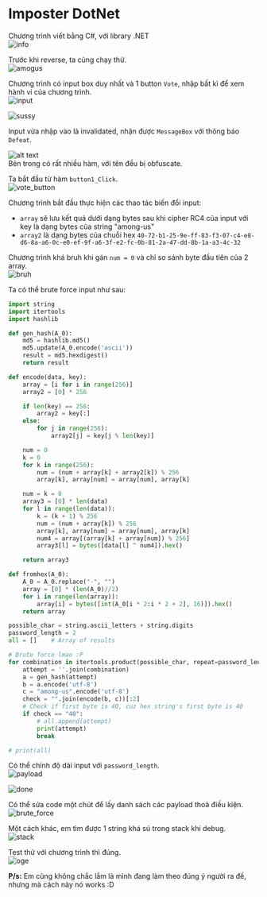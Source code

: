 # Imposter DotNet

Chương trình viết bằng C#, với library .NET <br>
![info](image.png)
<br>

Trước khi reverse, ta cùng chạy thử. <br>
![amogus](image-1.png)
<br>

Chương trình có input box duy nhất và 1 button `Vote`, nhập bất kì để xem hành vi của chương trình. <br>
![input](image-2.png)
<br>

![sussy](image-3.png)
<br>

Input vừa nhập vào là invalidated, nhận được `MessageBox` với thông báo `Defeat`.
<br>

![alt text](image-4.png)
<br>
Bên trong có rất nhiều hàm, với tên đều bị obfuscate.

Ta bắt đầu từ hàm `button1_Click`. <br>
![vote_button](image-5.png)
<br>

Chương trình bắt đầu thực hiện các thao tác biến đổi input:
- `array` sẽ lưu kết quả dưới dạng bytes sau khi cipher RC4 của input với key là dạng bytes của string "among-us"
- `array2` là dạng bytes của chuỗi hex `40-72-b1-25-9e-ff-83-f3-07-c4-e8-d6-8a-a6-0c-e0-ef-9f-a6-3f-e2-fc-0b-81-2a-47-dd-8b-1a-a3-4c-32`

Chương trình khá bruh khi gán `num = 0` và chỉ so sánh byte đầu tiên của 2 array. <br>
![bruh](image-8.png)
<br>

Ta có thể brute force input như sau:
```python
import string
import itertools
import hashlib

def gen_hash(A_0):
    md5 = hashlib.md5()
    md5.update(A_0.encode('ascii'))
    result = md5.hexdigest()
    return result

def encode(data, key):
    array = [i for i in range(256)]
    array2 = [0] * 256

    if len(key) == 256:
        array2 = key[:]
    else:
        for j in range(256):
            array2[j] = key[j % len(key)]

    num = 0
    k = 0
    for k in range(256):
        num = (num + array[k] + array2[k]) % 256
        array[k], array[num] = array[num], array[k]

    num = k = 0
    array3 = [0] * len(data)
    for l in range(len(data)):
        k = (k + 1) % 256
        num = (num + array[k]) % 256
        array[k], array[num] = array[num], array[k]
        num4 = array[(array[k] + array[num]) % 256]
        array3[l] = bytes([data[l] ^ num4]).hex()

    return array3

def fromhex(A_0):
    A_0 = A_0.replace("-", "")
    array = [0] * (len(A_0)//2)
    for i in range(len(array)):
        array[i] = bytes([int(A_0[i * 2:i * 2 + 2], 16)]).hex()
    return array

possible_char = string.ascii_letters + string.digits 
password_length = 2
all = []    # Array of results

# Brute force lmao :P
for combination in itertools.product(possible_char, repeat=password_length):
    attempt = ''.join(combination)
    a = gen_hash(attempt)
    b = a.encode('utf-8')
    c = "among-us".encode('utf-8')
    check = "".join(encode(b, c))[:2]
    # Check if first byte is 40, cuz hex string's first byte is 40
    if check == "40":
        # all.append(attempt)
        print(attempt)
        break        

# print(all)
```
Có thể chỉnh độ dài input với `password_length`. <br>
![payload](image-6.png)
<br>

![done](image-7.png)
<br>

Có thể sửa code một chút để lấy danh sách các payload thoả điều kiện. <br>
![brute_force](image-9.png)
<br>

Một cách khác, em tìm được 1 string khá sú trong stack khi debug. <br>
![stack](stack.png)
<br>

Test thử với chương trình thì đúng. <br>
![oge](done.png)

**P/s:** Em cũng không chắc lắm là mình đang làm theo đúng ý người ra đề, nhưng mà cách này nó works :D
